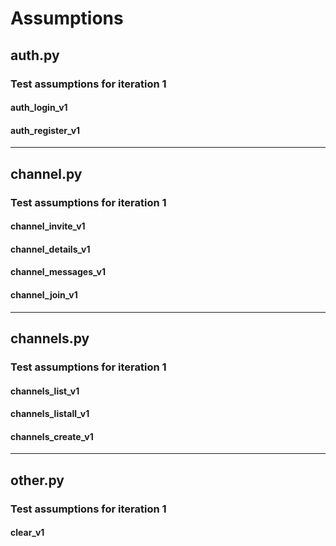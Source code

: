 # Assumptions

## auth.py

### Test assumptions for iteration 1

#### auth_login_v1

#### auth_register_v1

---

## channel.py

### Test assumptions for iteration 1

#### channel_invite_v1

#### channel_details_v1

#### channel_messages_v1

#### channel_join_v1

---

## channels.py

### Test assumptions for iteration 1

#### channels_list_v1

#### channels_listall_v1

#### channels_create_v1

---

## other.py

### Test assumptions for iteration 1

#### clear_v1
